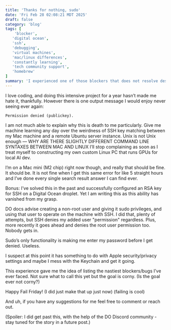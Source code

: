 ```yaml
---
title: 'Thanks for nothing, sudo'
date: 'Fri Feb 28 02:08:21 MDT 2025'
draft: false
category: 'blog'
tags: [
    'blocker',
   'digital ocean',
   'ssh',
   'debugging',
   'virtual machines',
   'mac/linux differences',
   'constantly learning',
   'tech community support',
   'homebrew'
]
summary: 'I experienced one of those blockers that does not resolve despite omni-Googling and trying it all. I expected I was senior enough to be able to solve this silly thing. The culprit - SSH access to remote VMs'
---
```



I love coding, and doing this intensive project for a year hasn’t made me hate it, thankfully. However there is one output message I would enjoy never seeing ever again:

`Permission denied (publickey).`

I am not much able to explain why this is death to me particularly. Give me machine learning any day over the weirdness of SSH key matching between my Mac machine and a remote Ubuntu server instance. Unix is not Unix enough — WHY ARE THERE SLIGHTLY DIFFERENT COMMAND LINE SYNTAXES BETWEEN MAC AND LINUX I’ll stop complaining as soon as I treat myself to constructing my own custom Linux PC that runs GPUs for local AI dev.

I’m on a Mac mini (M2 chip) right now though, and really that should be fine. It should be. It is not fine when I get this same error for like 5 straight hours and I’ve done every single search result answer I can find ever.

Bonus: I’ve solved this in the past and successfully configured an RSA key for SSH on a Digital Ocean droplet. Yet I am writing this as this ability has vanished from my grasp.

DO docs advise creating a non-root user and giving it sudo privileges, and using that user to operate on the machine with SSH. I did that, plenty of attempts, but SSH denies my added user "permission" regardless. Plus, more recently it goes ahead and denies the root user permission too. Nobody gets in.

Sudo’s only functionality is making me enter my password before I get denied. Useless.

I suspect at this point it has something to do with Apple security/privacy settings and maybe I mess with the Keychain and get it going.

This experience gave me the idea of listing the nastiest blockers/bugs I’ve ever faced. Not sure what to call this yet but the goal is corny. (Is the goal ever not corny?)

Happy Fail Friday!
(I did just make that up just now)
(failing is cool)

And uh, if you have any suggestions for me feel free to comment or reach out.

(Spoiler: I did get past this, with the help of the DO Discord community - stay tuned for the story in a future post.)
